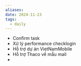 ```yaml
---
aliases: 
date: 2024-11-23
tags:
  - daily
---
```

- Confirm task
- Xử lý performance checklogin
- Hỗ trợ dự án VietNamMobile
- Hỗ trợ Thaco về mẫu mail
- 
